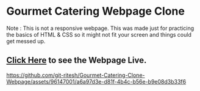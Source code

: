 # Gourmet Catering Webpage Clone

Note : This is not a responsive webpage. This was made just for practicing the basics of HTML & CSS so it might not fit your screen and things could get messed up. 

## [Click Here](https://git-ritesh.github.io/Gourmet-Catering-Clone-Webpage/) to see the Webpage Live.

https://github.com/git-ritesh/Gourmet-Catering-Clone-Webpage/assets/96147001/a6a97d3e-d81f-4b4c-b56e-b9e08d3b33f6

